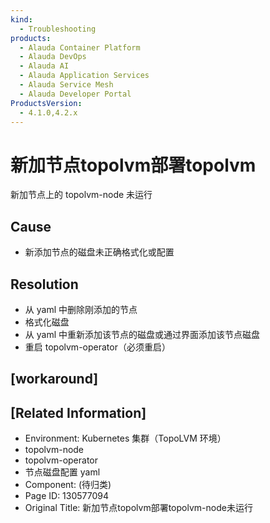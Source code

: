 ```yaml
---
kind:
  - Troubleshooting
products:
  - Alauda Container Platform
  - Alauda DevOps
  - Alauda AI
  - Alauda Application Services
  - Alauda Service Mesh
  - Alauda Developer Portal
ProductsVersion:
  - 4.1.0,4.2.x
---
```

<!-- A type of document that involves encountering a fault, diagnosing it, performing root cause analysis, and providing solutions. -->

# 新加节点topolvm部署topolvm

新加节点上的 topolvm-node 未运行

## Cause
- 新添加节点的磁盘未正确格式化或配置

## Resolution
- 从 yaml 中删除刚添加的节点
- 格式化磁盘
- 从 yaml 中重新添加该节点的磁盘或通过界面添加该节点磁盘
- 重启 topolvm-operator（必须重启）

## [workaround]

## [Related Information]
- Environment: Kubernetes 集群（TopoLVM 环境）
- topolvm-node
- topolvm-operator
- 节点磁盘配置 yaml
- Component: (待归类)
- Page ID: 130577094
- Original Title: 新加节点topolvm部署topolvm-node未运行
